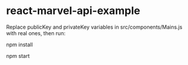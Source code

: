 # react-marvel-api-example
Replace publicKey and privateKey variables in src/components/Mains.js with real ones, then run:

npm install

npm start

